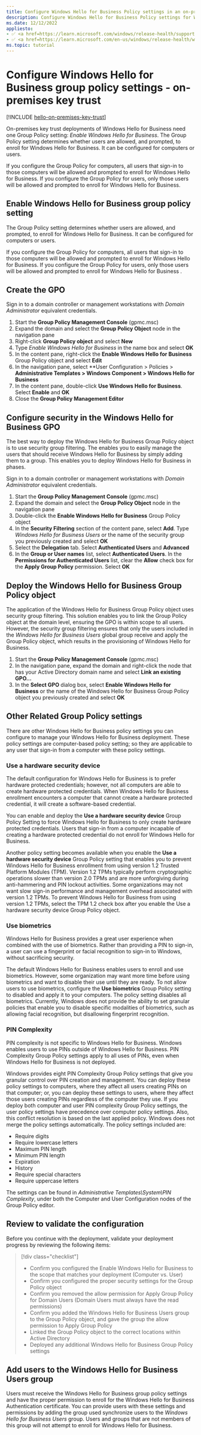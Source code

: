 ```yaml
---
title: Configure Windows Hello for Business Policy settings in an on-premises key trust
description: Configure Windows Hello for Business Policy settings for Windows Hello for Business in an on-premises key trust scenario
ms.date: 12/12/2022
appliesto: 
- ✅ <a href=https://learn.microsoft.com/windows/release-health/supported-versions-windows-client target=_blank>Windows 10 and later</a>
- ✅ <a href=https://learn.microsoft.com/en-us/windows/release-health/windows-server-release-info target=_blank>Windows Server 2016 and later</a>
ms.topic: tutorial
---
```

# Configure Windows Hello for Business group policy settings - on-premises key trust

[!INCLUDE [hello-on-premises-key-trust](../../includes/hello-on-premises-key-trust.md)]

On-premises key trust deployments of Windows Hello for Business need one Group Policy setting: *Enable Windows Hello for Business*.
The Group Policy setting determines whether users are allowed, and prompted, to enroll for Windows Hello for Business. It can be configured for computers or users.

If you configure the Group Policy for computers, all users that sign-in to those computers will be allowed and prompted to enroll for Windows Hello for Business. If you configure the Group Policy for users, only those users will be allowed and prompted to enroll for Windows Hello for Business.

## Enable Windows Hello for Business group policy setting

The Group Policy setting determines whether users are allowed, and prompted, to enroll for Windows Hello for Business. It can be configured for computers or users.

If you configure the Group Policy for computers, all users that sign-in to those computers will be allowed and prompted to enroll for Windows Hello for Business. If you configure the Group Policy for users, only those users will be allowed and prompted to enroll for Windows Hello for Business .

## Create the GPO

Sign in to a domain controller or management workstations with *Domain Administrator* equivalent credentials.

1. Start the **Group Policy Management Console** (gpmc.msc)
1. Expand the domain and select the **Group Policy Object** node in the navigation pane
1. Right-click **Group Policy object** and select **New**
1. Type *Enable Windows Hello for Business* in the name box and select **OK**
1. In the content pane, right-click the **Enable Windows Hello for Business** Group Policy object and select **Edit**
1. In the navigation pane, select **User Configuration > Policies > **Administrative Templates > Windows Component > Windows Hello for Business**
1. In the content pane, double-click **Use Windows Hello for Business**. Select **Enable** and **OK**
1. Close the **Group Policy Management Editor**

## Configure security in the Windows Hello for Business GPO

The best way to deploy the Windows Hello for Business Group Policy object is to use security group filtering. The enables you to easily manage the users that should receive Windows Hello for Business by simply adding them to a group. This enables you to deploy Windows Hello for Business in phases.

Sign in to a domain controller or management workstations with *Domain Administrator* equivalent credentials.

1. Start the **Group Policy Management Console** (gpmc.msc)
1. Expand the domain and select the **Group Policy Object** node in the navigation pane
1. Double-click the **Enable Windows Hello for Business** Group Policy object
1. In the **Security Filtering** section of the content pane, select **Add**.  Type *Windows Hello for Business Users* or the name of the security group you previously created and select **OK**
1. Select the **Delegation** tab. Select **Authenticated Users** and **Advanced**
1. In the **Group or User names** list, select **Authenticated Users**.  In the **Permissions for Authenticated Users** list, clear the **Allow** check box for the **Apply Group Policy** permission. Select **OK**

## Deploy the Windows Hello for Business Group Policy object

The application of the Windows Hello for Business Group Policy object uses security group filtering. This solution enables you to link the Group Policy object at the domain level, ensuring the GPO is within scope to all users. However, the security group filtering ensures that only the users included in the *Windows Hello for Business Users* global group receive and apply the Group Policy object, which results in the provisioning of Windows Hello for Business.

1. Start the **Group Policy Management Console** (gpmc.msc)
1. In the navigation pane, expand the domain and right-click the node that has your Active Directory domain name and select **Link an existing GPO…**
1. In the **Select GPO** dialog box, select **Enable Windows Hello for Business** or the name of the Windows Hello for Business Group Policy object you previously created and select **OK**

## Other Related Group Policy settings

There are other Windows Hello for Business policy settings you can configure to manage your Windows Hello for Business deployment.  These policy settings are computer-based policy setting; so they are applicable to any user that sign-in from a computer with these policy settings. 

### Use a hardware security device

The default configuration for Windows Hello for Business is to prefer hardware protected credentials; however, not all computers are able to create hardware protected credentials. When Windows Hello for Business enrollment encounters a computer that cannot create a hardware protected credential, it will create a software-based credential.

You can enable and deploy the **Use a hardware security device** Group Policy Setting to force Windows Hello for Business to only create hardware protected credentials. Users that sign-in from a computer incapable of creating a hardware protected credential do not enroll for Windows Hello for Business.

Another policy setting becomes available when you enable the **Use a hardware security device** Group Policy setting that enables you to prevent Windows Hello for Business enrollment from using version 1.2 Trusted Platform Modules (TPM). Version 1.2 TPMs typically perform cryptographic operations slower than version 2.0 TPMs and are more unforgiving during anti-hammering and PIN lockout activities. Some organizations may not want slow sign-in performance and management overhead associated with version 1.2 TPMs. To prevent Windows Hello for Business from using version 1.2 TPMs, select the TPM 1.2 check box after you enable the Use a hardware security device Group Policy object.

### Use biometrics

Windows Hello for Business provides a great user experience when combined with the use of biometrics.  Rather than providing a PIN to sign-in, a user can use a fingerprint or facial recognition to sign-in to Windows, without sacrificing security.  

The default Windows Hello for Business enables users to enroll and use biometrics. However, some organization may want more time before using biometrics and want to disable their use until they are ready. To not allow users to use biometrics, configure the **Use biometrics** Group Policy setting to disabled and apply it to your computers. The policy setting disables all biometrics. Currently, Windows does not provide the ability to set granular policies that enable you to disable specific modalities of biometrics, such as allowing facial recognition, but disallowing fingerprint recognition.

### PIN Complexity

PIN complexity is not specific to Windows Hello for Business. Windows enables users to use PINs outside of Windows Hello for Business. PIN Complexity Group Policy settings apply to all uses of PINs, even when Windows Hello for Business is not deployed.

Windows provides eight PIN Complexity Group Policy settings that give you granular control over PIN creation and management. You can deploy these policy settings to computers, where they affect all users creating PINs on that computer; or, you can deploy these settings to users, where they affect those users creating PINs regardless of the computer they use. If you deploy both computer and user PIN complexity Group Policy settings, the user policy settings have precedence over computer policy settings. Also, this conflict resolution is based on the last applied policy. Windows does not merge the policy settings automatically. The policy settings included are:

- Require digits
- Require lowercase letters
- Maximum PIN length
- Minimum PIN length
- Expiration
- History
- Require special characters
- Require uppercase letters

The settings can be found in *Administrative Templates\System\PIN Complexity*, under both the Computer and User Configuration nodes of the Group Policy editor.

## Review to validate the configuration

Before you continue with the deployment, validate your deployment progress by reviewing the following items:

> [!div class="checklist"]
> * Confirm you configured the Enable Windows Hello for Business to the scope that matches your deployment (Computer vs. User)
> * Confirm you configured the proper security settings for the Group Policy object   
> * Confirm you removed the allow permission for Apply Group Policy for Domain Users (Domain Users must always have the read permissions)
> * Confirm you added the Windows Hello for Business Users group to the Group Policy object, and gave the group the allow permission to Apply Group Policy
> * Linked the Group Policy object to the correct locations within Active Directory
> * Deployed any additional Windows Hello for Business Group Policy settings

## Add users to the Windows Hello for Business Users group

Users must receive the Windows Hello for Business group policy settings and have the proper permission to enroll for the Windows Hello for Business Authentication certificate. You can provide users with these settings and permissions by adding the group used synchronize users to the *Windows Hello for Business Users* group. Users and groups that are not members of this group will not attempt to enroll for Windows Hello for Business.